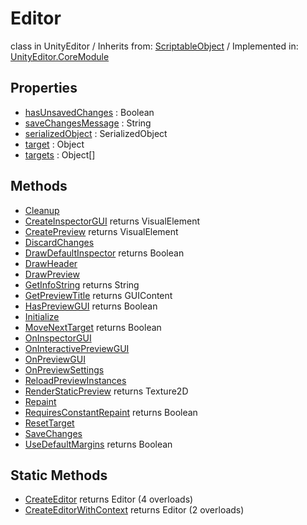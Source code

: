 # Editor
class in UnityEditor
 / Inherits from: <a href="https://docs.unity3d.com/6000.1/Documentation/ScriptReference/ScriptableObject.html">ScriptableObject</a> / Implemented in: <a href="https://docs.unity3d.com/6000.1/Documentation/ScriptReference/UnityEditor.CoreModule.html">UnityEditor.CoreModule</a>

## Properties
- <a href="https://docs.unity3d.com/6000.1/Documentation/ScriptReference/Editor-hasUnsavedChanges.html">hasUnsavedChanges</a> : Boolean
- <a href="https://docs.unity3d.com/6000.1/Documentation/ScriptReference/Editor-saveChangesMessage.html">saveChangesMessage</a> : String
- <a href="https://docs.unity3d.com/6000.1/Documentation/ScriptReference/Editor-serializedObject.html">serializedObject</a> : SerializedObject
- <a href="https://docs.unity3d.com/6000.1/Documentation/ScriptReference/Editor-target.html">target</a> : Object
- <a href="https://docs.unity3d.com/6000.1/Documentation/ScriptReference/Editor-targets.html">targets</a> : Object[]

## Methods
- <a href="https://docs.unity3d.com/6000.1/Documentation/ScriptReference/Editor.Cleanup.html">Cleanup</a>
- <a href="https://docs.unity3d.com/6000.1/Documentation/ScriptReference/Editor.CreateInspectorGUI.html">CreateInspectorGUI</a> returns VisualElement
- <a href="https://docs.unity3d.com/6000.1/Documentation/ScriptReference/Editor.CreatePreview.html">CreatePreview</a> returns VisualElement
- <a href="https://docs.unity3d.com/6000.1/Documentation/ScriptReference/Editor.DiscardChanges.html">DiscardChanges</a>
- <a href="https://docs.unity3d.com/6000.1/Documentation/ScriptReference/Editor.DrawDefaultInspector.html">DrawDefaultInspector</a> returns Boolean
- <a href="https://docs.unity3d.com/6000.1/Documentation/ScriptReference/Editor.DrawHeader.html">DrawHeader</a>
- <a href="https://docs.unity3d.com/6000.1/Documentation/ScriptReference/Editor.DrawPreview.html">DrawPreview</a>
- <a href="https://docs.unity3d.com/6000.1/Documentation/ScriptReference/Editor.GetInfoString.html">GetInfoString</a> returns String
- <a href="https://docs.unity3d.com/6000.1/Documentation/ScriptReference/Editor.GetPreviewTitle.html">GetPreviewTitle</a> returns GUIContent
- <a href="https://docs.unity3d.com/6000.1/Documentation/ScriptReference/Editor.HasPreviewGUI.html">HasPreviewGUI</a> returns Boolean
- <a href="https://docs.unity3d.com/6000.1/Documentation/ScriptReference/Editor.Initialize.html">Initialize</a>
- <a href="https://docs.unity3d.com/6000.1/Documentation/ScriptReference/Editor.MoveNextTarget.html">MoveNextTarget</a> returns Boolean
- <a href="https://docs.unity3d.com/6000.1/Documentation/ScriptReference/Editor.OnInspectorGUI.html">OnInspectorGUI</a>
- <a href="https://docs.unity3d.com/6000.1/Documentation/ScriptReference/Editor.OnInteractivePreviewGUI.html">OnInteractivePreviewGUI</a>
- <a href="https://docs.unity3d.com/6000.1/Documentation/ScriptReference/Editor.OnPreviewGUI.html">OnPreviewGUI</a>
- <a href="https://docs.unity3d.com/6000.1/Documentation/ScriptReference/Editor.OnPreviewSettings.html">OnPreviewSettings</a>
- <a href="https://docs.unity3d.com/6000.1/Documentation/ScriptReference/Editor.ReloadPreviewInstances.html">ReloadPreviewInstances</a>
- <a href="https://docs.unity3d.com/6000.1/Documentation/ScriptReference/Editor.RenderStaticPreview.html">RenderStaticPreview</a> returns Texture2D
- <a href="https://docs.unity3d.com/6000.1/Documentation/ScriptReference/Editor.Repaint.html">Repaint</a>
- <a href="https://docs.unity3d.com/6000.1/Documentation/ScriptReference/Editor.RequiresConstantRepaint.html">RequiresConstantRepaint</a> returns Boolean
- <a href="https://docs.unity3d.com/6000.1/Documentation/ScriptReference/Editor.ResetTarget.html">ResetTarget</a>
- <a href="https://docs.unity3d.com/6000.1/Documentation/ScriptReference/Editor.SaveChanges.html">SaveChanges</a>
- <a href="https://docs.unity3d.com/6000.1/Documentation/ScriptReference/Editor.UseDefaultMargins.html">UseDefaultMargins</a> returns Boolean

## Static Methods
- <a href="https://docs.unity3d.com/6000.1/Documentation/ScriptReference/Editor.CreateEditor.html">CreateEditor</a> returns Editor (4 overloads)
- <a href="https://docs.unity3d.com/6000.1/Documentation/ScriptReference/Editor.CreateEditorWithContext.html">CreateEditorWithContext</a> returns Editor (2 overloads)

